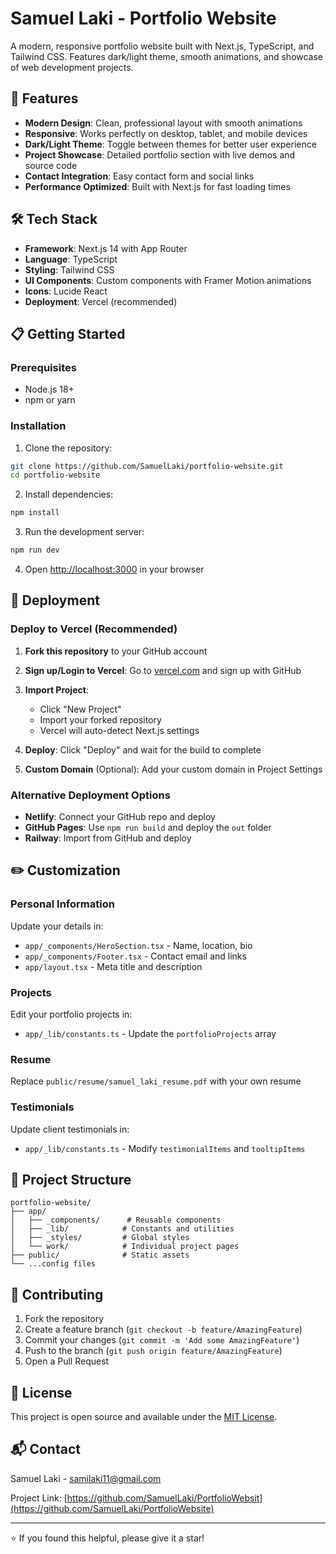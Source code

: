 # Samuel Laki - Portfolio Website

A modern, responsive portfolio website built with Next.js, TypeScript, and Tailwind CSS. Features dark/light theme, smooth animations, and showcase of web development projects.

## 🚀 Features

- **Modern Design**: Clean, professional layout with smooth animations
- **Responsive**: Works perfectly on desktop, tablet, and mobile devices
- **Dark/Light Theme**: Toggle between themes for better user experience
- **Project Showcase**: Detailed portfolio section with live demos and source code
- **Contact Integration**: Easy contact form and social links
- **Performance Optimized**: Built with Next.js for fast loading times

## 🛠️ Tech Stack

- **Framework**: Next.js 14 with App Router
- **Language**: TypeScript
- **Styling**: Tailwind CSS
- **UI Components**: Custom components with Framer Motion animations
- **Icons**: Lucide React
- **Deployment**: Vercel (recommended)

## 📋 Getting Started

### Prerequisites

- Node.js 18+ 
- npm or yarn

### Installation

1. Clone the repository:
```bash
git clone https://github.com/SamuelLaki/portfolio-website.git
cd portfolio-website
```

2. Install dependencies:
```bash
npm install
```

3. Run the development server:
```bash
npm run dev
```

4. Open [http://localhost:3000](http://localhost:3000) in your browser

## 🚀 Deployment

### Deploy to Vercel (Recommended)

1. **Fork this repository** to your GitHub account

2. **Sign up/Login to Vercel**: Go to [vercel.com](https://vercel.com) and sign up with GitHub

3. **Import Project**: 
   - Click "New Project"
   - Import your forked repository
   - Vercel will auto-detect Next.js settings

4. **Deploy**: Click "Deploy" and wait for the build to complete

5. **Custom Domain** (Optional): Add your custom domain in Project Settings

### Alternative Deployment Options

- **Netlify**: Connect your GitHub repo and deploy
- **GitHub Pages**: Use `npm run build` and deploy the `out` folder
- **Railway**: Import from GitHub and deploy

## ✏️ Customization

### Personal Information
Update your details in:
- `app/_components/HeroSection.tsx` - Name, location, bio
- `app/_components/Footer.tsx` - Contact email and links
- `app/layout.tsx` - Meta title and description

### Projects
Edit your portfolio projects in:
- `app/_lib/constants.ts` - Update the `portfolioProjects` array

### Resume
Replace `public/resume/samuel_laki_resume.pdf` with your own resume

### Testimonials
Update client testimonials in:
- `app/_lib/constants.ts` - Modify `testimonialItems` and `tooltipItems`

## 📁 Project Structure

```
portfolio-website/
├── app/
│   ├── _components/      # Reusable components
│   ├── _lib/            # Constants and utilities
│   ├── _styles/         # Global styles
│   └── work/            # Individual project pages
├── public/              # Static assets
└── ...config files
```

## 🤝 Contributing

1. Fork the repository
2. Create a feature branch (`git checkout -b feature/AmazingFeature`)
3. Commit your changes (`git commit -m 'Add some AmazingFeature'`)
4. Push to the branch (`git push origin feature/AmazingFeature`)
5. Open a Pull Request

## 📄 License

This project is open source and available under the [MIT License](LICENSE).

## 📬 Contact

Samuel Laki - [samilaki11@gmail.com](mailto:samilaki11@gmail.com)

Project Link: [https://github.com/SamuelLaki/PortfolioWebsit](https://github.com/SamuelLaki/PortfolioWebsite)

---

⭐ If you found this helpful, please give it a star!
